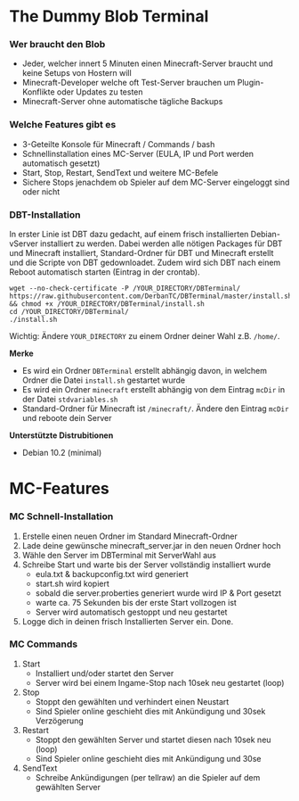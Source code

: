 # The Dummy Blob Terminal
### Wer braucht den Blob
- Jeder, welcher innert 5 Minuten einen Minecraft-Server braucht und keine Setups von Hostern will
- Minecraft-Developer welche oft Test-Server brauchen um Plugin-Konflikte oder Updates zu testen
- Minecraft-Server ohne automatische tägliche Backups

### Welche Features gibt es
- 3-Geteilte Konsole für Minecraft / Commands / bash
- Schnellinstallation eines MC-Server (EULA, IP und Port werden automatisch gesetzt)
- Start, Stop, Restart, SendText und weitere MC-Befele
- Sichere Stops jenachdem ob Spieler auf dem MC-Server eingeloggt sind oder nicht

### DBT-Installation
In erster Linie ist DBT dazu gedacht, auf einem frisch installierten Debian-vServer installiert zu werden.
Dabei werden alle nötigen Packages für DBT und Minecraft installiert, Standard-Ordner für DBT und Minecraft erstellt und die Scripte von DBT gedownloadet. Zudem wird sich DBT nach einem Reboot automatisch starten (Eintrag in der crontab).
```
wget --no-check-certificate -P /YOUR_DIRECTORY/DBTerminal/ https://raw.githubusercontent.com/DerbanTC/DBTerminal/master/install.sh && chmod +x /YOUR_DIRECTORY/DBTerminal/install.sh
cd /YOUR_DIRECTORY/DBTerminal/
./install.sh
```
Wichtig: Ändere `YOUR_DIRECTORY` zu einem Ordner deiner Wahl z.B. `/home/`.

**Merke**
- Es wird ein Ordner `DBTerminal` erstellt abhängig davon, in welchem Ordner die Datei `install.sh` gestartet wurde
- Es wird ein Ordner `minecraft` erstellt abhängig von dem Eintrag `mcDir` in der Datei `stdvariables.sh`
- Standard-Ordner für Minecraft ist `/minecraft/`. Ändere den Eintrag `mcDir` und reboote dein Server

**Unterstützte Distrubitionen**
- Debian 10.2 (minimal)

# MC-Features
### MC Schnell-Installation
1. Erstelle einen neuen Ordner im Standard Minecraft-Ordner
2. Lade deine gewünsche minecraft_server.jar in den neuen Ordner hoch
3. Wähle den Server im DBTerminal mit ServerWahl aus
4. Schreibe Start und warte bis der Server vollständig installiert wurde
   - eula.txt & backupconfig.txt wird generiert
   - start.sh wird kopiert
   - sobald die server.proberties generiert wurde wird IP & Port gesetzt
   - warte ca. 75 Sekunden bis der erste Start vollzogen ist
   - Server wird automatisch gestoppt und neu gestartet
5. Logge dich in deinen frisch Installierten Server ein. Done.

### MC Commands
1. Start
   - Installiert und/oder startet den Server
   - Server wird bei einem Ingame-Stop nach 10sek neu gestartet (loop)
2. Stop
   - Stoppt den gewählten und verhindert einen Neustart
   - Sind Spieler online geschieht dies mit Ankündigung und 30sek Verzögerung
3. Restart
   - Stoppt den gewählten Server und startet diesen nach 10sek neu (loop)
   - Sind Spieler online geschieht dies mit Ankündigung und 30se
4. SendText
   - Schreibe Ankündigungen (per tellraw) an die Spieler auf dem gewählten Server
